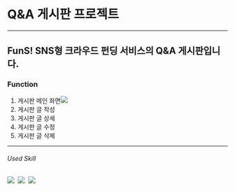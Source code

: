 # Q&A 게시판 프로젝트
------------
## FunS! SNS형 크라우드 펀딩 서비스의 Q&A 게시판입니다. 

### Function
<ol>
    <li>게시판 메인 화면<img src="https://github.com/9619pjw/springbootboard/assets/97871451/4ef97c1b-4a18-46dc-9952-ffd0d3be6145"></li>
    <li>게시판 글 작성</li>
    <li>게시판 글 상세</li>
    <li>게시판 글 수정</li>
    <li>게시판 글 삭제</li>
</ol>



------------
###### Used Skill
<p>
<img src="https://img.shields.io/badge/Java-007396?style=for-the-badge&logo=OpenJDK&logoColor=white"/>&nbsp;
<img src="https://img.shields.io/badge/Spring-6DB33F?style=for-the-badge&logo=Spring&logoColor=green">&nbsp;
<img src="https://img.shields.io/badge/Spring Boot-6DB33F?style=for-the-badge&logo=Spring Boot&logoColor=yellow">&nbsp;
</p>
